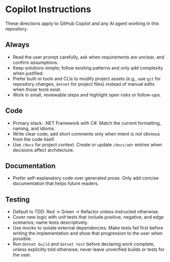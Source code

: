 # Copilot Instructions

These directions apply to GitHub Copilot and any AI agent working in this repository.

## Always
- Read the user prompt carefully, ask when requirements are unclear, and confirm assumptions.
- Keep solutions simple; follow existing patterns and only add complexity when justified.
- Prefer built-in tools and CLIs to modify project assets (e.g., use `git` for repository changes, `dotnet` for project files) instead of manual edits when those tools exist.
- Work in small, reviewable steps and highlight open risks or follow-ups.

## Code
- Primary stack: .NET Framework with C#. Match the current formatting, naming, and idioms.
- Write clear code; add short comments only when intent is not obvious from the code itself.
- Use `/docs` for project context. Create or update `/docs/adr` entries when decisions affect architecture.

## Documentation
- Prefer self-explanatory code over generated prose. Only add concise documentation that helps future readers.

## Testing
- Default to TDD: Red → Green → Refactor unless instructed otherwise.
- Cover new logic with unit tests that include positive, negative, and edge scenarios; name tests descriptively.
- Use mocks to isolate external dependencies. Make tests fail first before writing the implementation and show that progression to the user when possible.
- Run `dotnet build` and `dotnet test` before declaring work complete, unless explicitly told otherwise; never leave unverified builds or tests for the user.
